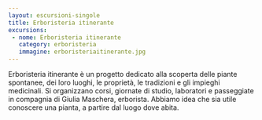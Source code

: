 ```yaml
---
layout: escursioni-singole
title: Erboristeria itinerante
excursions:
 - nome: Erboristeria itinerante
   category: erboristeria
   immagine: erboristeriaitinerante.jpg
---
```

Erboristeria itinerante è un progetto dedicato alla scoperta delle piante spontanee, dei loro luoghi, le proprietà, le tradizioni e gli impieghi medicinali. Si organizzano corsi, giornate di studio, laboratori e passeggiate in compagnia di Giulia Maschera, erborista. Abbiamo idea che sia utile conoscere una pianta, a partire dal luogo dove abita.